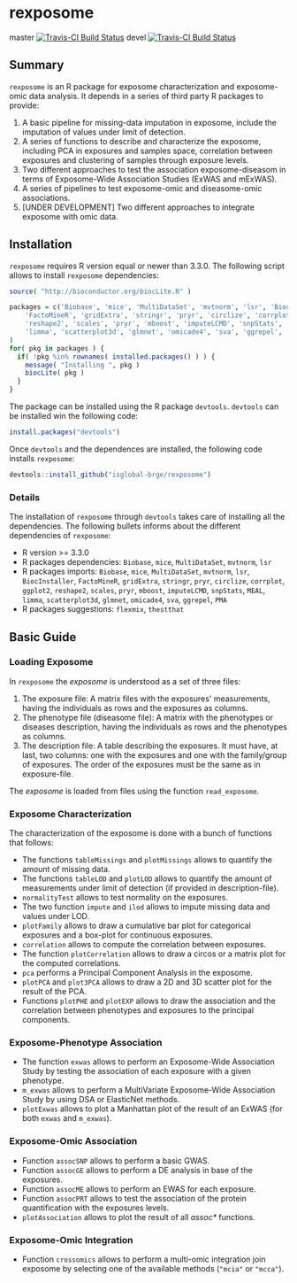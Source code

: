 # rexposome

master [![Travis-CI Build Status](https://travis-ci.org/carleshf/rexposome.svg?branch=master)](https://travis-ci.org/carleshf/rexposome) 
devel [![Travis-CI Build Status](https://travis-ci.org/carleshf/rexposome.svg?branch=devel)](https://travis-ci.org/carleshf/rexposome)

## Summary

`rexposome` is an R package for exposome characterization and exposome-omic data analysis. It depends in a series of third party R packages to provide:

  1. A basic pipeline for missing-data imputation in exposome, include the imputation of values under limit of detection.
  2. A series of functions to describe and characterize the exposome, including PCA in exposures and samples space, correlation between exposures and clustering of samples through exposure levels.
  3. Two different approaches to test the association exposome-diseasom in terms of Exposome-Wide Association Studies (ExWAS and mExWAS).
  4. A series of pipelines to test exposome-omic and diseasome-omic associations.
  5. [UNDER DEVELOPMENT] Two different approaches to integrate exposome with omic data.

## Installation

`rexposome` requires R version equal or newer than 3.3.0. The following script allows to install `rexposome` dependencies:

```r
source( "http://bioconductor.org/biocLite.R" )

packages = c('Biobase', 'mice', 'MultiDataSet', 'mvtnorm', 'lsr', 'BiocInstaller', 
    'FactoMineR', 'gridExtra', 'stringr', 'pryr', 'circlize', 'corrplot', 'ggplot2', 
    'reshape2', 'scales', 'pryr', 'mboost', 'imputeLCMD', 'snpStats', 'MEAL', 
    'limma', 'scatterplot3d', 'glmnet', 'omicade4', 'sva', 'ggrepel', 'PMA'
)
for( pkg in packages ) {
  if( !pkg %in% rownames( installed.packages() ) ) {
    message( "Installing ", pkg )
    biocLite( pkg )
  }
}
```

The package can be installed using the R package `devtools`. `devtools` can be installed win the following code:

```r
install.packages("devtools")
```

Once `devtools` and the dependences are installed, the following code installs `rexposome`:

```r
devtools::install_github("isglobal-brge/rexposome")
```

### Details

The installation of `rexposome` through `devtools` takes care of installing all the dependencies. The following bullets informs about the different dependencies of `rexposome`:

  * R version >= 3.3.0
  * R packages dependencies: `Biobase`, `mice`, `MultiDataSet`, `mvtnorm`, `lsr`
  * R packages imports: `Biobase`, `mice`, `MultiDataSet`, `mvtnorm`, `lsr`, `BiocInstaller`, 
    `FactoMineR`, `gridExtra`, `stringr`, `pryr`, `circlize`, `corrplot`, `ggplot2`, 
    `reshape2`, `scales`, `pryr`, `mboost`, `imputeLCMD`, `snpStats`, `MEAL`, 
    `limma`, `scatterplot3d`, `glmnet`, `omicade4`, `sva`, `ggrepel`, `PMA`
  * R packages suggestions: `flexmix`, `thestthat`

## Basic Guide

### Loading Exposome

In `rexposome` the _exposome_ is understood as a set of three files:

  1. The exposure file: A matrix files with the exposures' measurements, having the individuals as rows and the exposures as columns.
  2. The phenotype file (diseasome file): A matrix with the phenotypes or diseases description, having the individuals as rows and the phenotypes as columns.
  3. The description file: A table describing the exposures. It must have, at last, two columns: one with the exposures and one with the family/group of exposures. The order of the exposures must be the same as in exposure-file.

The _exposome_ is loaded from files using the function `read_exposome`.

### Exposome Characterization

The characterization of the exposome is done with a bunch of functions that follows:

  * The functions `tableMissings` and `plotMissings` allows to quantify the amount of missing data.
  * The functions `tableLOD` and `plotLOD` allows to quantify the amount of measurements under limit of detection (if provided in description-file).
  * `normalityTest` allows to test normality on the exposures.
  * The two function `impute` and `ilod` allows to impute missing data and values under LOD.
  * `plotFamily` allows to draw a cumulative bar plot for categorical exposures and a box-plot for continuous exposures.
  * `correlation` allows to compute the correlation between exposures.
  * The function `plotCorrelation` allows to draw a circos or a matrix plot for the computed correlations.
  * `pca` performs a Principal Component Analysis in the exposome.
  * `plotPCA` and `plot3PCA` allows to draw a 2D and 3D scatter plot for the result of the PCA.
  * Functions `plotPHE` and `plotEXP` allows to draw the association and the correlation between phenotypes and exposures to the principal components.

### Exposome-Phenotype Association

  * The function `exwas` allows to perform an Exposome-Wide Association Study by testing the association of each exposure with a given phenotype.
  * `m_exwas` allows to perform a MultiVariate Exposome-Wide Association Study by using DSA or ElasticNet methods.
  * `plotExwas` allows to plot a Manhattan plot of the result of an ExWAS (for both `exwas` and `m_exwas`).

### Exposome-Omic Association

  * Function `assocSNP` allows to perform a basic GWAS.
  * Function `assocGE` allows to perform a DE analysis in base of the exposures.
  * Function `assocME` allows to perform an EWAS for each exposure.
  * Function `assocPRT` allows to test the association of the protein quantification with the exposures levels.
  * `plotAssociation` allows to plot the result of all _assoc*_ functions.

### Exposome-Omic Integration

  * Function `crossomics` allows to perform a multi-omic integration join exposome by selecting one of the available methods (`"mcia"` or `"mcca"`).
